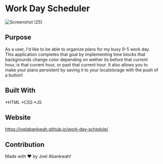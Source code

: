 # Work Day Scheduler

![Screenshot (25)](https://user-images.githubusercontent.com/100015338/162658637-c358900d-c4b4-4d97-8115-28cee8b648ee.png)


## Purpose
As a user, I'd like to be able to organize plans for my busy 9-5 work day. This application completes that goal by implementing time blocks that backgrounds change color depending on wether its before that current hour, is that current hour, or past that current hour. It also allows you to make your plans persistent by saving it to your localstorage with the push of a button!

## Built With
*HTML
*CSS
*JS

## Website
https://joelabankwah.github.io/work-day-schedule/

## Contribution
Made with ❤️ by Joel Abankwah!



